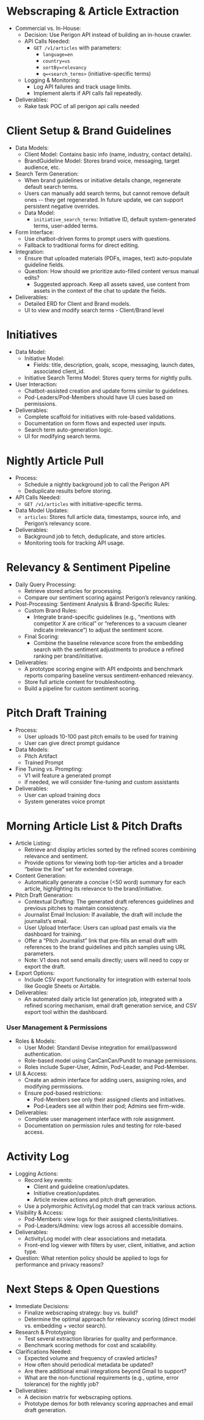 
# Webscraping & Article Extraction  
- Commercial vs. In-House:  
  - Decision: Use Perigon API instead of building an in-house crawler.  
  - API Calls Needed:  
    - `GET /v1/articles` with parameters:
      - `language=en`
      - `country=us`
      - `sortBy=relevancy`
      - `q=<search_terms>` (initiative-specific terms)  
  - Logging & Monitoring:  
    - Log API failures and track usage limits.  
    - Implement alerts if API calls fail repeatedly.  
- Deliverables:
  - Rake task POC of all perigon api calls needed 

# Client Setup & Brand Guidelines  
- Data Models:  
  - Client Model: Contains basic info (name, industry, contact details).  
  - BrandGuideline Model: Stores brand voice, messaging, target audience, etc.  
- Search Term Generation:  
  - When brand guidelines or initiative details change, regenerate default search terms.  
  - Users can manually add search terms, but cannot remove default ones -- they get regenerated. In future update, we can support persistent negative overrides.
  - Data Model:  
    - `initiative_search_terms`: Initiative ID, default system-generated terms, user-added terms.  
- Form Interface:  
  - Use chatbot-driven forms to prompt users with questions.  
  - Fallback to traditional forms for direct editing.  
- Integration:  
  - Ensure that uploaded materials (PDFs, images, text) auto-populate guideline fields.  
  - Question: How should we prioritize auto-filled content versus manual edits?
    - Suggested approach. Keep all assets saved, use content from assets in the context of the chat to update the fields. 
- Deliverables:  
  - Detailed ERD for Client and Brand models.  
  - UI to view and modify search terms - Client/Brand level  

# Initiatives  
- Data Model:  
  - Initiative Model:  
    - Fields: title, description, goals, scope, messaging, launch dates, associated client_id.  
  - Initiative Search Terms Model: Stores query terms for nightly pulls.  
- User Interaction:  
  - Chatbot-assisted creation and update forms similar to guidelines.  
  - Pod-Leaders/Pod-Members should have UI cues based on permissions.  
- Deliverables:  
  - Complete scaffold for initiatives with role-based validations.  
  - Documentation on form flows and expected user inputs.
  - Search term auto-generation logic.  
  - UI for modifying search terms.  

# Nightly Article Pull  
- Process:  
  - Schedule a nightly background job to call the Perigon API
  - Deduplicate results before storing.  
- API Calls Needed:  
  - `GET /v1/articles` with initiative-specific terms.  
- Data Model Updates:  
  - `articles`: Stores full article data, timestamps, source info, and Perigon’s relevancy score.  
- Deliverables:  
  - Background job to fetch, deduplicate, and store articles.  
  - Monitoring tools for tracking API usage.  

# Relevancy & Sentiment Pipeline  
- Daily Query Processing:  
  - Retrieve stored articles for processing.  
  - Compare our sentiment scoring against Perigon’s relevancy ranking.  
- Post-Processing: Sentiment Analysis & Brand-Specific Rules:  
  - Custom Brand Rules:  
    - Integrate brand-specific guidelines (e.g., “mentions with competitor X are critical” or “references to a vacuum cleaner indicate irrelevance”) to adjust the sentiment score.  
  - Final Scoring:  
    - Combine the baseline relevance score from the embedding search with the sentiment adjustments to produce a refined ranking per brand/initiative.  
- Deliverables:  
  - A prototype scoring engine with API endpoints and benchmark reports comparing baseline versus sentiment-enhanced relevancy.
  - Store full article content for troubleshooting.  
  - Build a pipeline for custom sentiment scoring.  

# Pitch Draft Training
- Process:
  - User uploads 10-100 past pitch emails to be used for training
  - User can give direct prompt guidance
- Data Models:
  - Pitch Artifact
  - Trained Prompt
- Fine Tuning vs. Prompting:
  - V1 will feature a generated prompt
  - if needed, we will consider fine-tuning and custom assistants
- Deliverables:
  - User can upload training docs
  - System generates voice prompt

# Morning Article List & Pitch Drafts
- Article Listing:
  - Retrieve and display articles sorted by the refined scores combining relevance and sentiment.
  - Provide options for viewing both top-tier articles and a broader “below the line” set for extended coverage.
- Content Generation:
  - Automatically generate a concise (<50 word) summary for each article, highlighting its relevance to the brand/initiative.
- Pitch Draft Generation:
  - Contextual Drafting: The generated draft references guidelines and previous pitches to maintain consistency.
  - Journalist Email Inclusion: If available, the draft will include the journalist’s email.
  - User Upload Interface: Users can upload past emails via the dashboard for training.
  - Offer a “Pitch Journalist” link that pre-fills an email draft with references to the brand guidelines and pitch samples using URL parameters.
  - Note: V1 does not send emails directly; users will need to copy or export the draft.
- Export Options:
  - Include CSV export functionality for integration with external tools like Google Sheets or Airtable.
- Deliverables:
  - An automated daily article list generation job, integrated with a refined scoring mechanism, email draft generation service, and CSV export tool within the dashboard.

### User Management & Permissions  
- Roles & Models:  
  - User Model: Standard Devise integration for email/password authentication.  
  - Role-based model using CanCanCan/Pundit to manage permissions.  
  - Roles include Super-User, Admin, Pod-Leader, and Pod-Member.  
- UI & Access:  
  - Create an admin interface for adding users, assigning roles, and modifying permissions.  
  - Ensure pod-based restrictions:  
    - Pod-Members see only their assigned clients and initiatives.  
    - Pod-Leaders see all within their pod; Admins see firm-wide.  
- Deliverables:  
  - Complete user management interface with role assignment.  
  - Documentation on permission rules and testing for role-based access.

# Activity Log  
- Logging Actions:  
  - Record key events:  
    - Client and guideline creation/updates.  
    - Initiative creation/updates.  
    - Article review actions and pitch draft generation.  
  - Use a polymorphic ActivityLog model that can track various actions.  
- Visibility & Access:  
  - Pod-Members: view logs for their assigned clients/initiatives.  
  - Pod-Leaders/Admins: view logs across all accessible domains.  
- Deliverables:  
  - ActivityLog model with clear associations and metadata.  
  - Front-end log viewer with filters by user, client, initiative, and action type.
- Question: What retention policy should be applied to logs for performance and privacy reasons?

# Next Steps & Open Questions  
- Immediate Decisions:  
  - Finalize webscraping strategy: buy vs. build?  
  - Determine the optimal approach for relevancy scoring (direct model vs. embedding + vector search).  
- Research & Prototyping:  
  - Test several extraction libraries for quality and performance.  
  - Benchmark scoring methods for cost and scalability.  
- Clarifications Needed:  
  - Expected volume and frequency of crawled articles?  
  - How often should periodical metadata be updated?  
  - Are there additional email integrations beyond Gmail to support?  
  - What are the non-functional requirements (e.g., uptime, error tolerance) for the nightly job?  
- Deliverables:  
  - A decision matrix for webscraping options.  
  - Prototype demos for both relevancy scoring approaches and email draft generation.
